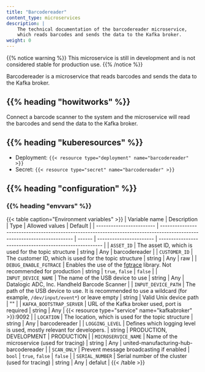 ```yaml
---
title: "Barcodereader"
content_type: microservices
description: |
    The technical documentation of the barcodereader microservice,
    which reads barcodes and sends the data to the Kafka broker.
weight: 0
---
```


<!-- overview -->

{{% notice warning %}}
This microservice is still in development and is not considered stable for production use.
{{% /notice %}}

Barcodereader is a microservice that reads barcodes and sends the data to the Kafka broker.

## {{% heading "howitworks" %}}

Connect a barcode scanner to the system and the microservice will read the barcodes and send the data to the Kafka broker.

<!-- body -->

## {{% heading "kuberesources" %}}

- Deployment: `{{< resource type="deployment" name="barcodereader" >}}`
- Secret: `{{< resource type="secret" name="barcodereader" >}}`

## {{% heading "configuration" %}}

### {{% heading "envvars" %}}

{{< table caption="Environment variables" >}}
| Variable name            | Description                                                                                                              | Type   | Allowed values          | Default                                                 |
| ------------------------ | ------------------------------------------------------------------------------------------------------------------------ | ------ | ----------------------- | ------------------------------------------------------- |
| `ASSET_ID`               | The asset ID, which is used for the topic structure                                                                      | string | Any                     | barcodereader                                           |
| `CUSTOMER_ID`            | The customer ID, which is used for the topic structure                                                                   | string | Any                     | raw                                                     |
| `DEBUG_ENABLE_FGTRACE`   | Enables the use of the [fgtrace](https://github.com/felixge/fgtrace) library. Not recommended for production             | string | `true`, `false`         | `false`                                                 |
| `INPUT_DEVICE_NAME`      | The name of the USB device to use                                                                                        | string | Any                     | Datalogic ADC, Inc. Handheld Barcode Scanner            |
| `INPUT_DEVICE_PATH`      | The path of the USB device to use. It is recommended to use a wildcard (for example, `/dev/input/event*`) or leave empty | string | Valid Unix device path  | ""                                                      |
| `KAFKA_BOOTSTRAP_SERVER` | URL of the Kafka broker used, port is required                                                                           | string | Any                     | {{< resource type="service" name="kafkabroker" >}}:9092 |
| `LOCATION`               | The location, which is  used for the topic structure                                                                     | string | Any                     | barcodereader                                           |
| `LOGGING_LEVEL`          | Defines which logging level is used, mostly relevant for developers.                                                     | string | PRODUCTION, DEVELOPMENT | PRODUCTION                                              |
| `MICROSERVICE_NAME`      | Name of the microservice (used for tracing)                                                                              | string | Any                     | united-manufacturing-hub-barcodereader                  |
| `SCAN_ONLY`              | Prevent message broadcasting if enabled                                                                                  | `bool` | `true`, `false`         | `false`                                                 |
| `SERIAL_NUMBER`          | Serial number of the cluster (used for tracing)                                                                          | string | Any                     | defalut                                                 |
{{< /table >}}
